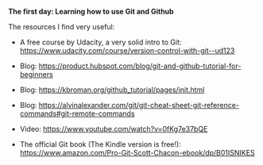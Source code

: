 <b> The first day: Learning how to use Git and Github </b>

The resources I find very useful:
- A free course by Udacity, a very solid intro to Git: https://www.udacity.com/course/version-control-with-git--ud123
- Blog: https://product.hubspot.com/blog/git-and-github-tutorial-for-beginners
- Blog: https://kbroman.org/github_tutorial/pages/init.html
- Blog: https://alvinalexander.com/git/git-cheat-sheet-git-reference-commands#git-remote-commands
- Video: https://www.youtube.com/watch?v=0fKg7e37bQE

- The official Git book (The Kindle version is free!): https://www.amazon.com/Pro-Git-Scott-Chacon-ebook/dp/B01ISNIKES
